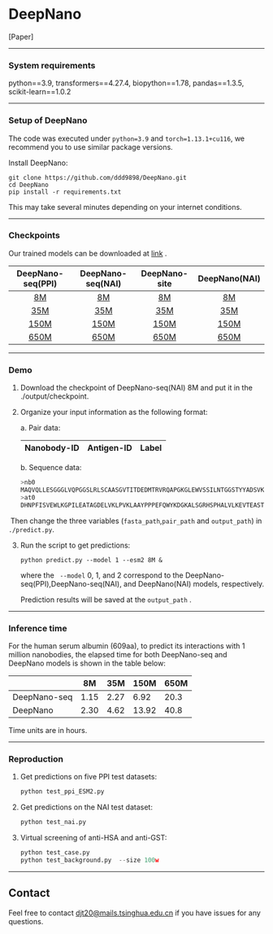 # DeepNano

[Paper] 

***
### System requirements

python==3.9, transformers==4.27.4, biopython==1.78, pandas==1.3.5, scikit-learn==1.0.2

***
### Setup of DeepNano

The code was executed under `python=3.9` and  `torch=1.13.1+cu116`, we recommend you to use similar package versions.

Install DeepNano: 

```shell
git clone https://github.com/ddd9898/DeepNano.git
cd DeepNano
pip install -r requirements.txt
```

This may take several minutes depending on your internet conditions.


***

### Checkpoints

Our trained models can be downloaded at [link](https://mailstsinghuaeducn-my.sharepoint.com/:f:/g/personal/djt20_mails_tsinghua_edu_cn/EksN2AXNcUpFskpeq0AF-PIBpgrGfBuUsiU8GtPkDgRmtQ?e=1OUpw2) .

|                      DeepNano-seq(PPI)                       |                      DeepNano-seq(NAI)                       |                        DeepNano-site                         |                        DeepNano(NAI)                         |
| :----------------------------------------------------------: | :----------------------------------------------------------: | :----------------------------------------------------------: | :----------------------------------------------------------: |
| [8M](https://cloud.tsinghua.edu.cn/f/b33f0f9eb9c14ead966b/?dl=1) | [8M](https://cloud.tsinghua.edu.cn/f/909b5deff3ac475bb23b/?dl=1) | [8M](https://cloud.tsinghua.edu.cn/f/fd930c06f26b46789d38/?dl=1) | [8M](https://cloud.tsinghua.edu.cn/f/4495bb43362942e3b30f/?dl=1) |
| [35M](https://cloud.tsinghua.edu.cn/f/966039751fee49538252/?dl=1) | [35M](https://cloud.tsinghua.edu.cn/f/627604df02404533864b/?dl=1) | [35M](https://cloud.tsinghua.edu.cn/f/b7812ad6f9994f20a760/?dl=1) | [35M](https://cloud.tsinghua.edu.cn/f/e2fe8128d74149ae91a8/?dl=1) |
| [150M](https://cloud.tsinghua.edu.cn/f/ee62b5e41310414496d3/?dl=1) | [150M](https://cloud.tsinghua.edu.cn/f/9244db9d1c114f018f57/?dl=1) | [150M](https://cloud.tsinghua.edu.cn/f/5132868cda8546b6ac00/?dl=1) | [150M](https://cloud.tsinghua.edu.cn/f/0e06245f4737476cbc7d/?dl=1) |
| [650M](https://cloud.tsinghua.edu.cn/f/9e6362ff1b6242738607/?dl=1) | [650M](https://cloud.tsinghua.edu.cn/f/9bb8665f020b410ba1c2/?dl=1) | [650M](https://cloud.tsinghua.edu.cn/f/b09dd329a6d5403fbf9c/?dl=1) | [650M](https://cloud.tsinghua.edu.cn/f/8c1723de686343bd9777/?dl=1) |


***
### Demo

1. Download the checkpoint of DeepNano-seq(NAI) 8M and put it in the ./output/checkpoint.

2. Organize your input information as the following format:

   a. Pair data: 

   | Nanobody-ID | Antigen-ID | Label |
   | ----------- | :--------: | :---: |

   b. Sequence data:

   ```python
   >nb0
   MAQVQLLESGGGLVQPGGSLRLSCAASGVTITDEDMTRVRQAPGKGLEWVSSILNTGGSTYYADSVKGRFTISRDNSKNTLYLQMNSLRAEDTAVYYCAAVHEKAADMNFWGQGTLVTVSS
   >at0
   DHNPFISVEWLKGPILEATAGDELVKLPVKLAAYPPPEFQWYKDGKALSGRHSPHALVLKEVTEASTGTYTLALWNSAAGLRRNISLELVVNVPPQIHEKEASSPSIYSRHSRQALTCTAYGVPLPLSIQWHWRPWTPCKMFAQRSLRRRQQQDLMPQCRDWRAVTTQDAVNPIESLDTWTEFVEGKNKTVSKLVIQNANVSAMYKCVVSNKVGQDERLIYFYVTTHHHHHH
   ```

​	Then change the three variables (`fasta_path`,`pair_path` and `output_path`)  in` ./predict.py`.

3. Run the script to get predictions:

   ```
   python predict.py --model 1 --esm2 8M &
   ```

   where the ` --model` 0, 1, and 2 correspond to the DeepNano-seq(PPI),DeepNano-seq(NAI), and DeepNano(NAI) models, respectively.
   
   Prediction results will be saved at the `output_path` .




***

### Inference time 

For the human serum albumin (609aa), to predict its interactions with 1 million nanobodies, the elapsed time for both DeepNano-seq and DeepNano models is shown in the table below:

|              | 8M   | 35M  | 150M  | 650M |
| ------------ | ---- | ---- | ----- | ---- |
| DeepNano-seq | 1.15 | 2.27 | 6.92  | 20.3 |
| DeepNano     | 2.30 | 4.62 | 13.92 | 40.8 |

Time units are in hours. 


***
### Reproduction

1. Get predictions on five PPI test datasets:

   ```python
   python test_ppi_ESM2.py
   ```

2. Get predictions on the NAI test dataset:

   ```python
   python test_nai.py
   ```

3. Virtual screening of anti-HSA and anti-GST:

   ```python
   python test_case.py
   python test_background.py  --size 100w
   ```


***
## Contact


Feel free to contact djt20@mails.tsinghua.edu.cn if you have issues for any questions.